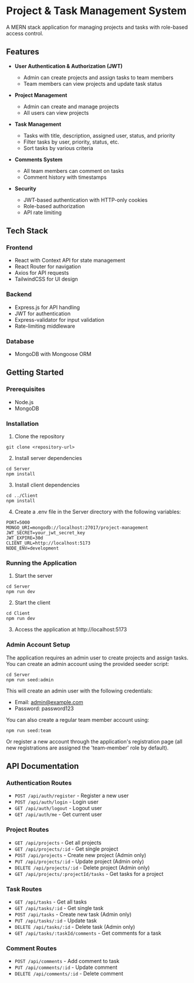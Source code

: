 # Project & Task Management System

A MERN stack application for managing projects and tasks with role-based access control.

## Features

- **User Authentication & Authorization (JWT)**
  - Admin can create projects and assign tasks to team members
  - Team members can view projects and update task status

- **Project Management**
  - Admin can create and manage projects
  - All users can view projects

- **Task Management**
  - Tasks with title, description, assigned user, status, and priority
  - Filter tasks by user, priority, status, etc.
  - Sort tasks by various criteria

- **Comments System**
  - All team members can comment on tasks
  - Comment history with timestamps

- **Security**
  - JWT-based authentication with HTTP-only cookies
  - Role-based authorization
  - API rate limiting

## Tech Stack

### Frontend
- React with Context API for state management
- React Router for navigation
- Axios for API requests
- TailwindCSS for UI design

### Backend
- Express.js for API handling
- JWT for authentication
- Express-validator for input validation
- Rate-limiting middleware

### Database
- MongoDB with Mongoose ORM

## Getting Started

### Prerequisites
- Node.js
- MongoDB

### Installation

1. Clone the repository
```
git clone <repository-url>
```

2. Install server dependencies
```
cd Server
npm install
```

3. Install client dependencies
```
cd ../Client
npm install
```

4. Create a .env file in the Server directory with the following variables:
```
PORT=5000
MONGO_URI=mongodb://localhost:27017/project-management
JWT_SECRET=your_jwt_secret_key
JWT_EXPIRE=30d
CLIENT_URL=http://localhost:5173
NODE_ENV=development
```

### Running the Application

1. Start the server
```
cd Server
npm run dev
```

2. Start the client
```
cd Client
npm run dev
```

3. Access the application at http://localhost:5173

### Admin Account Setup

The application requires an admin user to create projects and assign tasks. You can create an admin account using the provided seeder script:

```
cd Server
npm run seed:admin
```

This will create an admin user with the following credentials:
- Email: admin@example.com
- Password: password123

You can also create a regular team member account using:

```
npm run seed:team
```

Or register a new account through the application's registration page (all new registrations are assigned the 'team-member' role by default).

## API Documentation

### Authentication Routes
- `POST /api/auth/register` - Register a new user
- `POST /api/auth/login` - Login user
- `GET /api/auth/logout` - Logout user
- `GET /api/auth/me` - Get current user

### Project Routes
- `GET /api/projects` - Get all projects
- `GET /api/projects/:id` - Get single project
- `POST /api/projects` - Create new project (Admin only)
- `PUT /api/projects/:id` - Update project (Admin only)
- `DELETE /api/projects/:id` - Delete project (Admin only)
- `GET /api/projects/:projectId/tasks` - Get tasks for a project

### Task Routes
- `GET /api/tasks` - Get all tasks
- `GET /api/tasks/:id` - Get single task
- `POST /api/tasks` - Create new task (Admin only)
- `PUT /api/tasks/:id` - Update task
- `DELETE /api/tasks/:id` - Delete task (Admin only)
- `GET /api/tasks/:taskId/comments` - Get comments for a task

### Comment Routes
- `POST /api/comments` - Add comment to task
- `PUT /api/comments/:id` - Update comment
- `DELETE /api/comments/:id` - Delete comment
